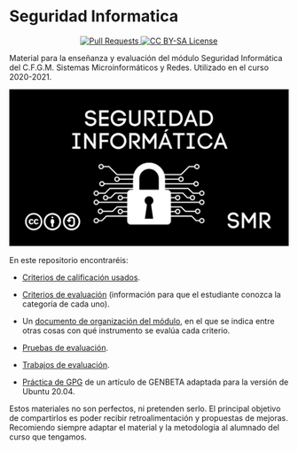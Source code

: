 # Seguridad Informatica

<p align="center">
  <a href="https://github.com/DavidLMS/SeguridadInformatica/pulls">
    <img src="https://img.shields.io/badge/PRs-welcome-brightgreen.svg?longCache=true" alt="Pull Requests">
  </a>
  <a href="LICENSE">
      <img src="https://img.shields.io/badge/License-CC%20BY--SA%204.0-lightgrey.svg?longCache=true" alt="CC BY-SA License">
    </a>
</p>

Material para la enseñanza y evaluación del módulo Seguridad Informática del C.F.G.M. Sistemas Microinformáticos y Redes.
Utilizado en el curso 2020-2021.

![logo][logo-image]

[logo-image]: https://github.com/DavidLMS/SeguridadInformatica/blob/master/logo/logo.png

En este repositorio encontraréis:

- [Criterios de calificación usados](https://github.com/DavidLMS/SeguridadInformatica/blob/master/Criterios%20de%20calificación%20(PD).pdf).

- [Criterios de evaluación](https://github.com/DavidLMS/SeguridadInformatica/blob/master/Criterios%20de%20evaluacion.pdf) (información para que el estudiante conozca la categoría de cada uno).

- Un [documento de organización del módulo](https://github.com/DavidLMS/SeguridadInformatica/blob/master/Organización%20Seguridad%20Informática.pdf), en el que se indica entre otras cosas con qué instrumento se evalúa cada criterio.

- [Pruebas de evaluación](https://github.com/DavidLMS/SeguridadInformatica/tree/master/PDF/Exámenes).

- [Trabajos de evaluación](https://github.com/DavidLMS/SeguridadInformatica/tree/master/PDF/Trabajos).

- [Práctica de GPG](https://github.com/DavidLMS/SeguridadInformatica/blob/master/PDF/Actividades/practicagpg.pdf) de un artículo de GENBETA adaptada para la versión de Ubuntu 20.04.

Estos materiales no son perfectos, ni pretenden serlo. El principal objetivo de compartirlos es poder recibir retroalimentación y propuestas de mejoras. Recomiendo siempre adaptar el material y la metodología al alumnado del curso que tengamos.
